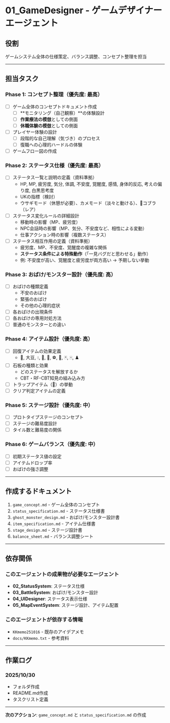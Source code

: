 # 01_GameDesigner - ゲームデザイナーエージェント

## 役割
ゲームシステム全体の仕様策定、バランス調整、コンセプト整理を担当

---

## 担当タスク

### Phase 1: コンセプト整理（優先度: 最高）
- [ ] ゲーム全体のコンセプトドキュメント作成
  - [ ] **モニタリング（自己観察）**の体験設計
  - [ ] **作業療法の模倣**としての側面
  - [ ] **休職体験の模倣**としての側面
- [ ] プレイヤー体験の設計
  - [ ] 段階的な自己理解（気づき）のプロセス
  - [ ] 復職への心理的ハードルの体験
- [ ] ゲームフロー図の作成

### Phase 2: ステータス仕様（優先度: 最高）
- [ ] ステータス一覧と説明の定義（資料準拠）
  - HP, MP, 疲労度, 気分, 体調, 不安度, 覚醒度, 感情, 身体的反応, 考えの偏り度, 白黒思考度
  - UKの指標（検討）
  - ウサギモード（休憩が必要）、カメモード（淡々と動ける）、🐍コブラ（レア）
- [ ] ステータス変化ルールの詳細設計
  - 移動時の影響（MP、疲労度）
  - NPC会話時の影響（MP、気分、不安度など、相性による変動）
  - 仕事アクション時の影響（複数ステータス）
- [ ] ステータス相互作用の定義（資料準拠）
  - 疲労度、MP、不安度、覚醒度の複雑な関係
  - **ステータス条件による特殊動作**（「一見バグだと思わせる」動作）
  - 例: 不安度が高い、覚醒度と疲労度が両方高い → 予期しない挙動

### Phase 3: おばけ/モンスター設計（優先度: 高）
- [ ] おばけの種類定義
  - 不安のおばけ
  - 緊張のおばけ
  - その他の心理的症状
- [ ] 各おばけの出現条件
- [ ] 各おばけの専用対処方法
- [ ] 普通のモンスターとの違い

### Phase 4: アイテム設計（優先度: 高）
- [ ] 回復アイテムの効果定義
  - 🍖, 大豆, 💧, 🙏, 🏀, ⚽️, 🥏, 🃏, 🀄️, ♟️
- [ ] 石板の種類と効果
  - どのステータスを解放するか
  - CBT・RF-CBT知見の組み込み方
- [ ] トラップアイテム（📱）の挙動
- [ ] クリア判定アイテムの定義

### Phase 5: ステージ設計（優先度: 中）
- [ ] プロトタイプステージのコンセプト
- [ ] ステージの難易度設計
- [ ] タイル数と難易度の関係

### Phase 6: ゲームバランス（優先度: 中）
- [ ] 初期ステータス値の設定
- [ ] アイテムドロップ率
- [ ] おばけの強さ調整

---

## 作成するドキュメント

1. `game_concept.md` - ゲーム全体のコンセプト
2. `status_specification.md` - ステータス仕様書
3. `ghost_monster_design.md` - おばけ/モンスター設計書
4. `item_specification.md` - アイテム仕様書
5. `stage_design.md` - ステージ設計書
6. `balance_sheet.md` - バランス調整シート

---

## 依存関係

### このエージェントの成果物が必要なエージェント
- **02_StatusSystem**: ステータス仕様
- **03_BattleSystem**: おばけ/モンスター設計
- **04_UIDesigner**: ステータス表示仕様
- **05_MapEventSystem**: ステージ設計、アイテム配置

### このエージェントが依存する情報
- `KKmemo251016` - 既存のアイデアメモ
- `docs/KKmemo.txt` - 参考資料

---

## 作業ログ

### 2025/10/30
- フォルダ作成
- README.md作成
- タスクリスト定義

---

**次のアクション**: `game_concept.md` と `status_specification.md` の作成


